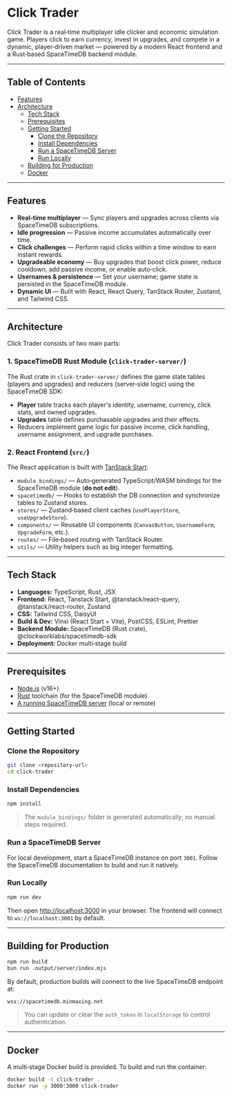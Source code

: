 # Click Trader

Click Trader is a real‑time multiplayer idle clicker and economic simulation game. Players click to earn currency, invest in upgrades, and compete in a dynamic, player‑driven market — powered by a modern React frontend and a Rust‑based SpaceTimeDB backend module.

---

## Table of Contents

- [Features](#features)
- [Architecture](#architecture)
  - [Tech Stack](#tech-stack)
  - [Prerequisites](#prerequisites)
  - [Getting Started](#getting-started)
    - [Clone the Repository](#clone-the-repository)
    - [Install Dependencies](#install-dependencies)
    - [Run a SpaceTimeDB Server](#run-a-spacetimedb-server)
    - [Run Locally](#run-locally)
  - [Building for Production](#building-for-production)
  - [Docker](#docker)

---

## Features

- **Real‑time multiplayer** — Sync players and upgrades across clients via SpaceTimeDB subscriptions.
- **Idle progression** — Passive income accumulates automatically over time.
- **Click challenges** — Perform rapid clicks within a time window to earn instant rewards.
- **Upgradeable economy** — Buy upgrades that boost click power, reduce cooldown, add passive income, or enable auto‑click.
- **Usernames & persistence** — Set your username; game state is persisted in the SpaceTimeDB module.
- **Dynamic UI** — Built with React, React Query, TanStack Router, Zustand, and Tailwind CSS.

---

## Architecture

Click Trader consists of two main parts:

### 1. SpaceTimeDB Rust Module (`click-trader-server/`)

The Rust crate in `click-trader-server/` defines the game state tables (players and upgrades) and reducers (server‑side logic) using the SpaceTimeDB SDK:

- **Player** table tracks each player's identity, username, currency, click stats, and owned upgrades.
- **Upgrades** table defines purchasable upgrades and their effects.
- Reducers implement game logic for passive income, click handling, username assignment, and upgrade purchases.

### 2. React Frontend (`src/`)

The React application is built with [TanStack Start](https://tanstack.com/start/latest):

- `module_bindings/` — Auto‑generated TypeScript/WASM bindings for the SpaceTimeDB module (**do not edit**).
- `spacetimedb/` — Hooks to establish the DB connection and synchronize tables to Zustand stores.
- `stores/` — Zustand‑based client caches (`usePlayerStore`, `useUpgradeStore`).
- `components/` — Reusable UI components (`CanvasButton`, `UsernameForm`, `UpgradeForm`, etc.).
- `routes/` — File‑based routing with TanStack Router.
- `utils/` — Utility helpers such as big integer formatting.

---

## Tech Stack

- **Languages:** TypeScript, Rust, JSX
- **Frontend:** React, Tanstack Start, @tanstack/react-query, @tanstack/react-router, Zustand
- **CSS:** Tailwind CSS, DaisyUI
- **Build & Dev:** Vinxi (React Start + Vite), PostCSS, ESLint, Prettier
- **Backend Module:** SpaceTimeDB (Rust crate), @clockworklabs/spacetimedb-sdk
- **Deployment:** Docker multi‑stage build

---

## Prerequisites

- [Node.js](https://nodejs.org/) (v16+)
- [Rust](https://rust-lang.org/) toolchain (for the SpaceTimeDB module)
- [A running SpaceTimeDB server](https://spacetimedb.com/home) (local or remote)

---

## Getting Started

### Clone the Repository

```bash
git clone <repository-url>
cd click-trader
````

### Install Dependencies

```bash
npm install
```

>  The `module_bindings/` folder is generated automatically; no manual steps required.

### Run a SpaceTimeDB Server

For local development, start a SpaceTimeDB instance on port `3001`. Follow the SpaceTimeDB documentation to build and run it natively.

### Run Locally

```bash
npm run dev
```

Then open [http://localhost:3000](http://localhost:3000) in your browser.
The frontend will connect to `ws://localhost:3001` by default.

---

## Building for Production

```bash
npm run build
bun run .output/server/index.mjs
```

By default, production builds will connect to the live SpaceTimeDB endpoint at:

```
wss://spacetimedb.minmaxing.net
```

> You can update or clear the `auth_token` in `localStorage` to control authentication.

---

## Docker

A multi‑stage Docker build is provided. To build and run the container:

```bash
docker build -t click-trader .
docker run -p 3000:3000 click-trader
```
